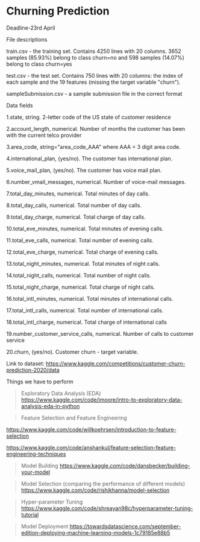 # Churning Prediction
Deadline-23rd April

File descriptions

train.csv - the training set. 
Contains 4250 lines with 20 columns. 3652 samples (85.93%) belong to class churn=no and 598 samples (14.07%) belong to class churn=yes

test.csv - the test set. 
Contains 750 lines with 20 columns: the index of each sample and the 19 features (missing the target variable "churn").

sampleSubmission.csv - a sample submission file in the correct format

Data fields

1.state, string. 2-letter code of the US state of customer residence

2.account_length, numerical. Number of months the customer has been with the current telco provider

3.area_code, string="area_code_AAA" where AAA = 3 digit area code.

4.international_plan, (yes/no). The customer has international plan.

5.voice_mail_plan, (yes/no). The customer has voice mail plan.

6.number_vmail_messages, numerical. Number of voice-mail messages.

7.total_day_minutes, numerical. Total minutes of day calls.

8.total_day_calls, numerical. Total number of day calls.

9.total_day_charge, numerical. Total charge of day calls.

10.total_eve_minutes, numerical. Total minutes of evening calls.

11.total_eve_calls, numerical. Total number of evening calls.

12.total_eve_charge, numerical. Total charge of evening calls.

13.total_night_minutes, numerical. Total minutes of night calls.

14.total_night_calls, numerical. Total number of night calls.

15.total_night_charge, numerical. Total charge of night calls.

16.total_intl_minutes, numerical. Total minutes of international calls.

17.total_intl_calls, numerical. Total number of international calls.

18.total_intl_charge, numerical. Total charge of international calls

19.number_customer_service_calls, numerical. Number of calls to customer service

20.churn, (yes/no). Customer churn - target variable.

Link to dataset: https://www.kaggle.com/competitions/customer-churn-prediction-2020/data

Things we have to perform

> Exploratory Data Analysis (EDA)
  https://www.kaggle.com/code/imoore/intro-to-exploratory-data-analysis-eda-in-python

> Feature Selection and Feature Engineering
  
  https://www.kaggle.com/code/willkoehrsen/introduction-to-feature-selection 
  
  https://www.kaggle.com/code/anshankul/feature-selection-feature-engineering-techniques

> Model Building
  https://www.kaggle.com/code/dansbecker/building-your-model
  
> Model Selection (comparing the performance of different models)
  https://www.kaggle.com/code/rishikhanna/model-selection
  
> Hyper-parameter Tuning
  https://www.kaggle.com/code/shreayan98c/hyperparameter-tuning-tutorial
  
> Model Deployment
  https://towardsdatascience.com/september-edition-deploying-machine-learning-models-1c79185e88b5

